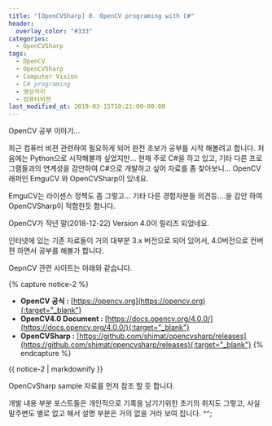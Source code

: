 ```yaml
---
title: "[OpenCVSharp] 0. OpenCV programing with C#"
header:
  overlay_color: "#333"
categories:
  - OpenCVSharp  
tags:
  - OpenCV
  - OpenCVSharp
  - Computer Vision
  - C# programing
  - 영상처리
  - 컴퓨터비젼  
last_modified_at: 2019-03-15T10:21:00-00:00
---
```


OpenCV 공부 이야기...




최근 컴퓨터 비젼 관련하여 필요하게 되어 완전 초보가 공부를 시작 해볼려고 합니다.
처음에는 Python으로 시작해볼까 싶었지만... 현재 주로 C#을 하고 있고, 기타 다른 프로그램들과의 연계성을 감안하여 C#으로 개발하고 싶어 자료를 좀 찾아보니... 
OpenCV 래퍼인 EmguCV 와 OpenCVSharp이 있네요. 

EmguCV는 라이센스 정책도 좀 그렇고... 기타 다른 경험자분들 의견등....을 감안 하여 OpenCVSharp이 적합한듯 합니다.

OpenCV가 작년 말(2018-12-22) Version 4.0이 릴리즈 되었네요. 

인터넷에 있는 기존 자료들이 거의 대부분 3.x 버전으로 되어 있어서, 4.0버전으로 컨버젼 하면서 공부를 해볼가 합니다.

OepnCV 관련 사이트는 아래와 같습니다.

{% capture notice-2 %}
* **OpenCV 공식 :** [https://opencv.org](https://opencv.org){:target="_blank"}
* **OpenCV4.0 Document :** [https://docs.opencv.org/4.0.0/](https://docs.opencv.org/4.0.0/){:target="_blank"}
* **OpenCVSharp :** [https://github.com/shimat/opencvsharp/releases](https://github.com/shimat/opencvsharp/releases){:target="_blank"}
{% endcapture %}

<div class="notice">
  {{ notice-2 | markdownify }}
</div>

OpenCvSharp sample 자료를 먼저 참조 할 듯 합니다.

개발 내용 부분 포스트들은 개인적으로 기록을 남기기위한 초기의 취지도 그렇고, 사실 말주변도 별로 없고 해서 설명 부분은 거의 없을 거라 보여 집니다. ^^;

